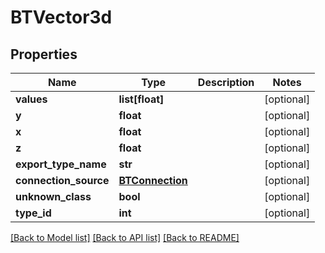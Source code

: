 # BTVector3d

## Properties
Name | Type | Description | Notes
------------ | ------------- | ------------- | -------------
**values** | **list[float]** |  | [optional] 
**y** | **float** |  | [optional] 
**x** | **float** |  | [optional] 
**z** | **float** |  | [optional] 
**export_type_name** | **str** |  | [optional] 
**connection_source** | [**BTConnection**](BTConnection.md) |  | [optional] 
**unknown_class** | **bool** |  | [optional] 
**type_id** | **int** |  | [optional] 

[[Back to Model list]](../README.md#documentation-for-models) [[Back to API list]](../README.md#documentation-for-api-endpoints) [[Back to README]](../README.md)


